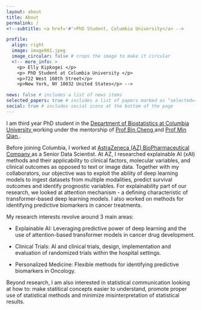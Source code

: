```yaml
---
layout: about
title: About
permalink: /
<!--subtitle: <a href='#'>PhD Student, Columbia University</a> -->

profile:
  align: right
  image: image001.jpeg
  image_circular: false # crops the image to make it circular
  <!-- more_info: >
    <p> Elly Kipkogei </p>
    <p> PhD Student at Columbia University </p>
    <p>722 West 168th Street</p>
    <p>New York, NY 10032 United States</p> -->

news: false # includes a list of news items
selected_papers: true # includes a list of papers marked as "selected={true}"
social: true # includes social icons at the bottom of the page
---
```


I am third year PhD student in the <a  href = 'https://www.publichealth.columbia.edu/academics/departments/biostatistics'> Department of Biostatistics at Columbia University  </a> working under the mentorship of <a href = 'https://www.columbia.edu/~bc2159/index.html' > Prof Bin Cheng </a> and  <a href = 'https://www.columbia.edu/~mq2158/' > Prof Min Qian </a>. 

Before joining Columbia, I worked at <a href='https://www.astrazeneca.com/'> AstraZeneca (AZ) BioPharmaceutical Company </a> as a Senior Data Scientist. At AZ, I researched explainable AI (xAI) methods and their applicability to clinical factors, molecular variables, and clinical outcomes as opposed to text or image data. Together with my collaborators, our objective was to exploit the ability of deep learning models to ingest datasets from multiple modalities, predict survival outcomes and identify prognostic variables. For explainability part of our research, we looked at attention mechanism - a defining characteristic of transformer-based deep learning models. I also worked on methods for identifying predictive biomarkers in cancer treatments. 


<head>My research interests revolve around 3 main areas:</head>

- Explainable AI: Leveraging predictive power of deep learning and the use of attention-based transformer models in cancer drug development.
  
- Clinical Trials: AI and clinical trials, design, implementation and evaluation of randomized trials within the hospital settings.
  
- Personalized Medicine: Flexible methods for identifying predictive biomarkers in Oncology.


Beyond research, I am also interested in statistical communication looking at how to: make statitical concepts easier to understand, promote proper use of statistical methods and minimize misinterpretation of statistical  results.




